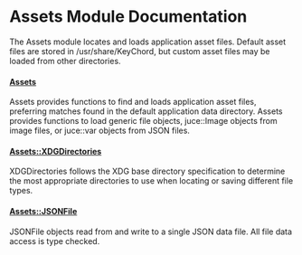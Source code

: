 # Assets Module Documentation
The Assets module locates and loads application asset files. Default asset files are stored in /usr/share/KeyChord, but custom asset files may be loaded from other directories.

#### [Assets](../../Source/Files/Assets/Assets.h)
Assets provides functions to find and loads application asset files, preferring matches found in the default application data directory. Assets provides functions to load generic file objects, juce\::Image objects from image files, or juce\::var objects from JSON files.

#### [Assets\::XDGDirectories](../../Source/Files/Assets/Assets_XDGDirectories.h)
XDGDirectories follows the XDG base directory specification to determine the most appropriate directories to use when locating or saving different file types.

#### [Assets\::JSONFile](../../Source/Files/Assets/Assets_JSONFile.h)
JSONFile objects read from and write to a single JSON data file. All file data access is type checked.


